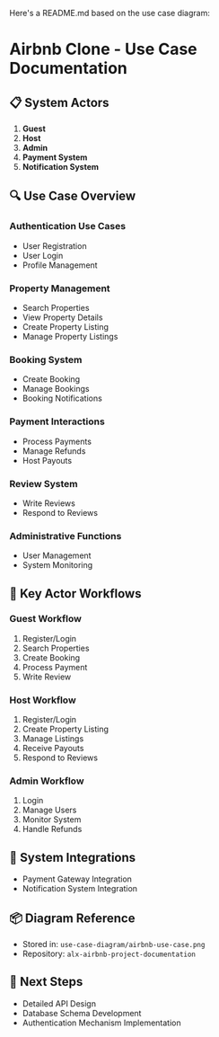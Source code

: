 Here's a README.md based on the use case diagram:

# Airbnb Clone - Use Case Documentation

## 📋 System Actors

1. **Guest**
2. **Host**
3. **Admin**
4. **Payment System**
5. **Notification System**

## 🔍 Use Case Overview

### Authentication Use Cases
- User Registration
- User Login
- Profile Management

### Property Management
- Search Properties
- View Property Details
- Create Property Listing
- Manage Property Listings

### Booking System
- Create Booking
- Manage Bookings
- Booking Notifications

### Payment Interactions
- Process Payments
- Manage Refunds
- Host Payouts

### Review System
- Write Reviews
- Respond to Reviews

### Administrative Functions
- User Management
- System Monitoring

## 🌟 Key Actor Workflows

### Guest Workflow
1. Register/Login
2. Search Properties
3. Create Booking
4. Process Payment
5. Write Review

### Host Workflow
1. Register/Login
2. Create Property Listing
3. Manage Listings
4. Receive Payouts
5. Respond to Reviews

### Admin Workflow
1. Login
2. Manage Users
3. Monitor System
4. Handle Refunds

## 🔗 System Integrations
- Payment Gateway Integration
- Notification System Integration

## 📦 Diagram Reference
- Stored in: `use-case-diagram/airbnb-use-case.png`
- Repository: `alx-airbnb-project-documentation`

## 🚀 Next Steps
- Detailed API Design
- Database Schema Development
- Authentication Mechanism Implementation